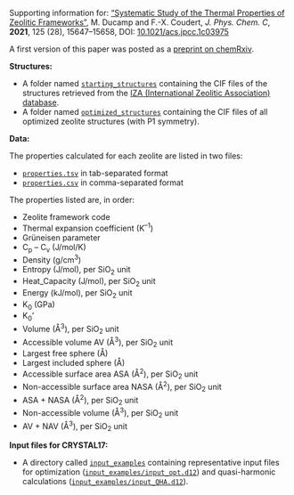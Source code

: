 Supporting information for: [“Systematic Study of the Thermal Properties of Zeolitic Frameworks”](https://doi.org/10.1021/acs.jpcc.1c03975), M. Ducamp and F.-X. Coudert, _J. Phys. Chem. C_, **2021**, 125 (28), 15647–15658, DOI: [10.1021/acs.jpcc.1c03975](https://doi.org/10.1021/acs.jpcc.1c03975)


A first version of this paper was posted as a [preprint on chemRxiv](https://doi.org/10.33774/chemrxiv-2021-g285c-v2).


**Structures:**

- A folder named [`starting_structures`](starting_structures/) containing the CIF files of the structures retrieved from the [IZA (International Zeolitic Association) database](http://www.iza-online.org).
- A folder named [`optimized_structures`](optimized_structures/) containing the CIF files of all optimized zeolite structures (with P1 symmetry).


**Data:**

The properties calculated for each zeolite are listed in two files:
- [`properties.tsv`](properties.tsv) in tab-separated format
- [`properties.csv`](properties.csv) in comma-separated format

The properties listed are, in order:
- Zeolite framework code
- Thermal expansion coefficient (K<sup>–1</sup>)
- Grüneisen parameter
- C<sub>p</sub> – C<sub>v</sub> (J/mol/K)
- Density (g/cm<sup>3</sup>)
- Entropy (J/mol), per SiO<sub>2</sub> unit
- Heat_Capacity (J/mol), per SiO<sub>2</sub> unit
- Energy (kJ/mol), per SiO<sub>2</sub> unit
- K<sub>0</sub> (GPa)
- K<sub>0</sub>’
- Volume (Å<sup>3</sup>), per SiO<sub>2</sub> unit
- Accessible volume AV (Å<sup>3</sup>), per SiO<sub>2</sub> unit
- Largest free sphere (Å)
- Largest included sphere (Å)
- Accessible surface area ASA (Å<sup>2</sup>), per SiO<sub>2</sub> unit
- Non-accessible surface area NASA (Å<sup>2</sup>), per SiO<sub>2</sub> unit
- ASA + NASA (Å<sup>2</sup>), per SiO<sub>2</sub> unit
- Non-accessible volume (Å<sup>3</sup>), per SiO<sub>2</sub> unit
- AV + NAV (Å<sup>3</sup>), per SiO<sub>2</sub> unit


**Input files for CRYSTAL17:**

- A directory called [`input_examples`](input_examples/) containing representative input files for optimization ([`input_examples/input_opt.d12`](input_examples/input_opt.d12)) and quasi-harmonic calculations ([`input_examples/input_QHA.d12`](input_examples/input_QHA.d12)).
